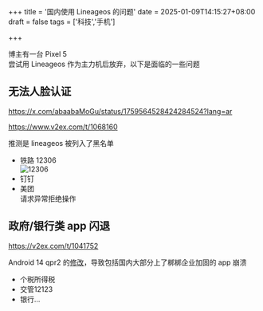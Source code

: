 +++
title = '国内使用 Lineageos 的问题'
date = 2025-01-09T14:15:27+08:00
draft = false
tags = ['科技','手机']

+++

博主有一台 Pixel 5  
尝试用 Lineageos 作为主力机后放弃，以下是面临的一些问题

## 无法人脸认证

https://x.com/abaabaMoGu/status/1759564528424284524?lang=ar

https://www.v2ex.com/t/1068160

推测是 lineageos 被列入了黑名单

- 铁路 12306  
  ![12306](https://alist.bluempty.com/d/Public/Blog/lineageos-china/12306.webp?width=60)
- 钉钉
- 美团  
  请求异常拒绝操作

## 政府/银行类 app 闪退

https://v2ex.com/t/1041752

Android 14 qpr2 的[修改](https://github.com/crdroidandroid/android_art/commit/f6d02cf544f1bdb8cb0ae90603fbcc2b9f5b3c47)，导致包括国内大部分上了梆梆企业加固的 app 崩溃

- 个税所得税
- 交管12123
- 银行...